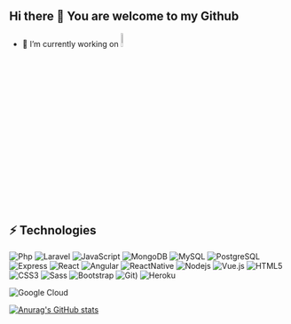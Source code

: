 ## Hi there 👋 You are welcome to my Github


- 🔭 I’m currently working on <img src="https://live4us.com/wp-content/uploads/2022/03/Logo-L4U.svg" width="8%">


<!-- - 🔭 I’m currently working on PRF && PP -->
<!-- - 🌱 I’m currently learning MERN Stack -->



## ⚡ Technologies



![Php](https://img.shields.io/badge/-php-563D7C?style=flat-square&logo=PHP)
![Laravel](https://img.shields.io/badge/-laravel-red?style=flat-square&logo=LARAVEL)
![JavaScript](https://img.shields.io/badge/-JavaScript-yollow?style=flat-square&logo=javascript)
![MongoDB](https://img.shields.io/badge/-MongoDB-green?style=flat-square&logo=mongodb)
![MySQL](https://img.shields.io/badge/-MySQL-orange?style=flat-square&logo=MySQL)
![PostgreSQL](https://img.shields.io/badge/-PostgreSQL-563D7C?style=flat-square&logo=PostgreSQL)
![Express](https://img.shields.io/badge/-Express-blue?style=flat-square&logo=Express)
![React](https://img.shields.io/badge/-React-skyblue?style=flat-square&logo=react)
![Angular](https://img.shields.io/badge/-Angular-red?style=flat-square&logo=angular)
![ReactNative](https://img.shields.io/badge/-reactnative-skyblue?style=flat-square&logo=ReactNative)
![Nodejs](https://img.shields.io/badge/-Nodejs-green?style=flat-square&logo=Node.js)
![Vue.js](https://img.shields.io/badge/-Vue.js-430098?style=flat-square&logo=Vue.js)
![HTML5](https://img.shields.io/badge/-HTML5-E34F26?style=flat-square&logo=html5&logoColor=white)
![CSS3](https://img.shields.io/badge/-CSS3-1572B6?style=flat-square&logo=css3)
![Sass](https://img.shields.io/badge/-Sass-430098?style=flat-square&logo=sass)
![Bootstrap](https://img.shields.io/badge/-Bootstrap-563D7C?style=flat-square&logo=bootstrap)
![Git](https://img.shields.io/-Git-black?style=flat-square&logo=git))
![Heroku](https://img.shields.io/badge/-Heroku-430098?style=flat-square&logo=heroku)

![Google Cloud](https://img.shields.io/badge/Google%20Cloud-black?style=flat-square&logo=google-cloud)

<!-- ![GitHub](https://img.shields.io/badge/-GitHub-181717?style=flat-square&logo=github)
![BitBucket](https://img.shields.io/badge/-BitBucket-darkblue?style=flat-square&logo=bitbucket)--!>


<!--
**MS-brahim/MS-brahim** is a ✨ _special_ ✨ repository because its `README.md` (this file) appears on your GitHub profile.

Here are some ideas to get you started:
- 👯 I’m looking to collaborate on ...
- 🤔 I’m looking for help with ...
- 💬 Ask me about ...
- 📫 How to reach me: ...
- 😄 Pronouns: ...
- ⚡ Fun fact: ...
-->

[![Anurag's GitHub stats](https://github-readme-stats.vercel.app/api?username=ms-brahim)](https://github.com/ms-brahim/github-readme-stats)




